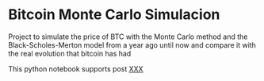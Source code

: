 # Bitcoin Monte Carlo Simulacion

Project to simulate the price of BTC with the Monte Carlo method and the Black-Scholes-Merton model from a year ago until now and compare it with the real evolution that bitcoin has had

This python notebook supports post [XXX]()
